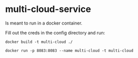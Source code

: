 # multi-cloud-service

Is meant to run in a docker container.

Fill out the creds in the config directory and run:

    docker build -t multi-cloud ./

    docker run -p 8083:8083 --name multi-cloud -t multi-cloud 
